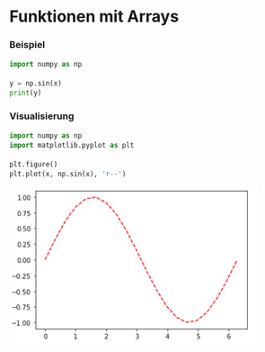 # Funktionen mit Arrays

### Beispiel

```python
import numpy as np

y = np.sin(x)
print(y)
```

### Visualisierung

```python
import numpy as np
import matplotlib.pyplot as plt

plt.figure()
plt.plot(x, np.sin(x), 'r--')
```

![](<../../.gitbook/assets/image (40).png>)
